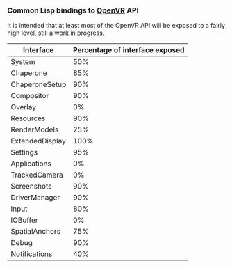 ### Common Lisp bindings to [OpenVR](https://github.com/ValveSoftware/openvr/) API

It is intended that at least most of the OpenVR API will be exposed to a fairly high level, still a work in progress.

Interface | Percentage of interface exposed
--- | ---
System | 50%
Chaperone | 85%
ChaperoneSetup | 90%
Compositor | 90%
Overlay | 0%
Resources | 90%
RenderModels | 25% 
ExtendedDisplay | 100%
Settings | 95%
Applications | 0%
TrackedCamera | 0%
Screenshots | 90%
DriverManager | 90%
Input | 80%
IOBuffer | 0%
SpatialAnchors | 75%
Debug | 90%
Notifications | 40%
